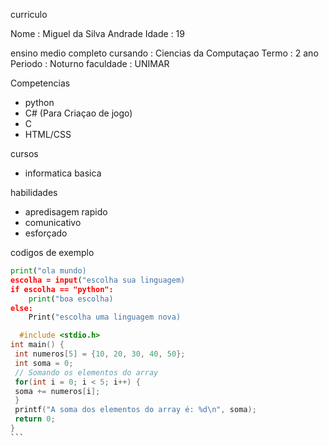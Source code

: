 curriculo

Nome : Miguel da Silva Andrade
Idade : 19

ensino medio completo 
cursando : Ciencias da Computaçao
Termo : 2 ano
Periodo : Noturno
faculdade : UNIMAR

Competencias
- python
- C# (Para Criaçao de jogo)
- C
- HTML/CSS


cursos 
- informatica basica

habilidades 
- apredisagem rapido
- comunicativo 
- esforçado

codigos de exemplo

```python
print("ola mundo)
escolha = input("escolha sua linguagem)
if escolha == "python":
    print("boa escolha)
else:
    Print("escolha uma linguagem nova)
```

````C
  #include <stdio.h>
int main() {
 int numeros[5] = {10, 20, 30, 40, 50};
 int soma = 0;
 // Somando os elementos do array
 for(int i = 0; i < 5; i++) {
 soma += numeros[i];
 }
 printf("A soma dos elementos do array é: %d\n", soma);
 return 0;
}
```
